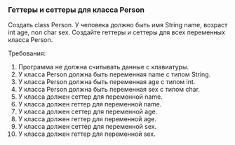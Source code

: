
### Геттеры и сеттеры для класса Person

Создать class Person. У человека должно быть имя String name, возраст int age, пол char sex.
Создайте геттеры и сеттеры для всех переменных класса Person.


Требования:
1.	Программа не должна считывать данные с клавиатуры.
2.	У класса Person должна быть переменная name с типом String.
3.	У класса Person должна быть переменная age с типом int.
4.	У класса Person должна быть переменная sex с типом char.
5.	У класса должен сеттер для переменной name.
6.	У класса должен геттер для переменной name.
7.	У класса должен сеттер для переменной age.
8.	У класса должен геттер для переменной age.
9.	У класса должен сеттер для переменной sex.
10.	У класса должен геттер для переменной sex.


